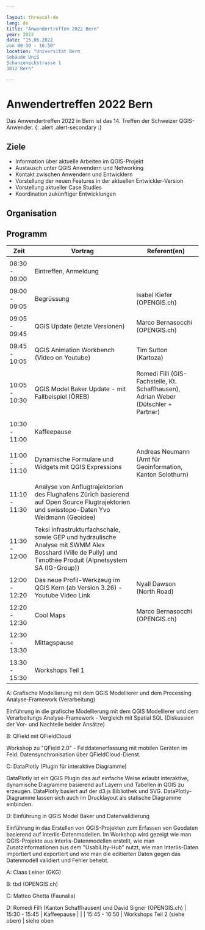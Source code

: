 ```yaml
---

layout: threecol-de
lang: de
title: "Anwendertreffen 2022 Bern"
year: 2022
date: "15.06.2022
von 08:30 - 16:50"
location: "Universität Bern
Gebäude UniS
Schanzeneckstrasse 1
3012 Bern"

---
```


# Anwendertreffen 2022 Bern

Das Anwendertreffen 2022 in Bern ist das 14. Treffen der Schweizer QGIS-Anwender.
{: .alert .alert-secondary :}

## Ziele

* Information über aktuelle Arbeiten im QGIS-Projekt
* Austausch unter QGIS Anwendern und Networking
* Kontakt zwischen Anwendern und Entwicklern
* Vorstellung der neuen Features in der aktuellen Entwickler-Version
* Vorstellung aktueller Case Studies
* Koordination zukünftiger Entwicklungen

## Organisation

## Programm

Zeit          | Vortrag                 | Referent(en)
------------- | ----------------------- | --------
              |                         |
08:30 -<br/>09:00 | Eintreffen, Anmeldung   |
              |                         | 
09:00 -<br/>09:05 | Begrüssung              | Isabel Kiefer<br/>(OPENGIS.ch)
              |                         | 
09:05 -<br/>09:45 | QGIS Update (letzte Versionen) | Marco Bernasocchi (OPENGIS.ch)
              |                         | 
09:45 -<br/>10:05 | QGIS Animation Workbench (Video on Youtube) | Tim Sutton (Kartoza)
              |                         | 
10:05 - 10:30 | QGIS Model Baker Update - mit Fallbeispiel (ÖREB) | Romedi Filli (GIS-Fachstelle, Kt. Schaffhausen), Adrian Weber (Dütschler + Partner)
              |                         | 
10:30 - 11:00 | Kaffeepause | 
              |                         | 
11:00 - 11:10 | Dynamische Formulare und Widgets mit QGIS Expressions | Andreas Neumann (Amt für Geoinformation, Kanton Solothurn)
              |                         | 
11:10 - 11:30 | Analyse von Anflugtrajektorien des Flughafens Zürich basierend auf Open Source Flugtrajektorien und swisstopo-Daten 	Yvo Weidmann (Geoidee)
              |                         | 
11:30 - 12:00 | Teksi Infrastrukturfachschale, sowie GEP und hydraulische Analyse mit SWMM 	Alex Bosshard (Ville de Pully) und Timothée Produit (Alpnetsystem SA (IG-Group))
              |                         | 
12:00 - 12:20 | Das neue Profil-Werkzeug im QGIS Kern (ab Version 3.26) - Youtube Video Link | Nyall Dawson (North Road)
              |                         | 
12:20 - 12:30 | Cool Maps | Marco Bernasocchi (OPENGIS.ch)
              |                         | 
12:30 - 13:30 | Mittagspause |
              |                         | 
13:30 - 15:30 | Workshops Teil 1

A: Grafische Modellierung mit dem QGIS Modellierer und dem Processing Analyse-Framework (Verarbeitung)

Einführung in die grafische Modellierung mit dem QGIS Modellierer und dem Verarbeitungs Analyse-Framework - Vergleich mit Spatial SQL (Diskussion der Vor- und Nachteile beider Ansätze)

B: QField mit QFieldCloud

Workshop zu "QField 2.0" - Felddatenerfassung mit mobilen Geräten im Feld. Datensynchronisation über QFieldCloud-Dienst.

C: DataPlotly (Plugin für interaktive Diagramme)

DataPlotly ist ein QGIS Plugin das auf einfache Weise erlaubt interaktive, dynamische Diagramme basierend auf Layern und Tabellen in QGIS zu erzeugen. DataPlotly basiert auf der d3.js Bibliothek und SVG. DataPlotly-Diagramme lassen sich auch im Drucklayout als statische Diagramme einbinden.

D: Einführung in QGIS Model Baker und Datenvalidierung

Einführung in das Erstellen von QGIS-Projekten zum Erfassen von Geodaten basierend auf Interlis-Datenmodellen. Im Workshop wird gezeigt wie man QGIS-Projekte aus Interlis-Datenmodellen erstellt, wie man Zusatzinformationen aus dem "UsabILIty-Hub" nutzt, wie man Interlis-Daten importiert und exportiert und wie man die editierten Daten gegen das Datenmodell validiert und Fehler behebt.
	

A: Claas Leiner (GKG) 

B: tbd (OPENGIS.ch)

C: Matteo Ghetta (Faunalia)
 
D: Romedi Filli (Kanton Schaffhausen) und David Signer (OPENGIS.ch) | 
15:30 - 15:45 | Kaffeepause |
              |                         | 
15:45 - 16:50 | Workshops Teil 2 (siehe oben) | siehe oben
